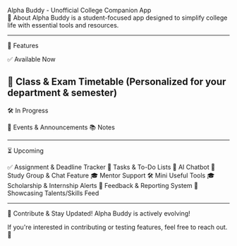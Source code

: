 Alpha Buddy - Unofficial College Companion App  
📌 About
Alpha Buddy is a student-focused app designed to simplify college life with essential tools and resources.  

----------------------
🚀 Features  

✅ Available Now  

📅 Class & Exam Timetable (Personalized for your department & semester)  
------------------
🛠️ In Progress  

📢 Events & Announcements
📚 Notes  

-----------------
⏳ Upcoming  

✅ Assignment & Deadline Tracker
📝 Tasks & To-Do Lists
🤖 AI Chatbot
💬 Study Group & Chat Feature
🎓 Mentor Support
🛠️ Mini Useful Tools
🎓 Scholarship & Internship Alerts
📩 Feedback & Reporting System
🌟 Showcasing Talents/Skills Feed  

------------------------
👋 Contribute & Stay Updated!
Alpha Buddy is actively evolving!

If you're interested in contributing or testing features, feel free to reach out. 🚀

